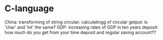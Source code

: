 # C-language

China: transforming of string
circular: calculatingg of circular
getput: is 'char' and 'int' the same?
GDP: increasing rates of GDP in ten years
deposit: how much do you get from your time deposit and regular saving account??


